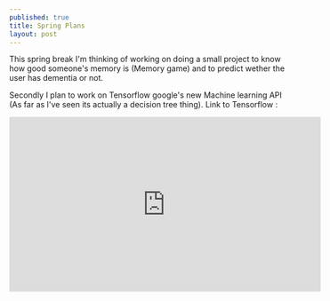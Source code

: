 ```yaml
---
published: true
title: Spring Plans
layout: post
---
```

This spring break I'm thinking of working on doing a small project to know how good someone's memory is (Memory game) and to predict wether the user has dementia or not.

Secondly I plan to work on Tensorflow google's new Machine learning API (As far as I've seen its actually a decision tree thing).
Link to Tensorflow : 
<iframe width="560" height="315" src="https://www.youtube.com/embed/oZikw5k_2FM" frameborder="0" allowfullscreen></iframe>